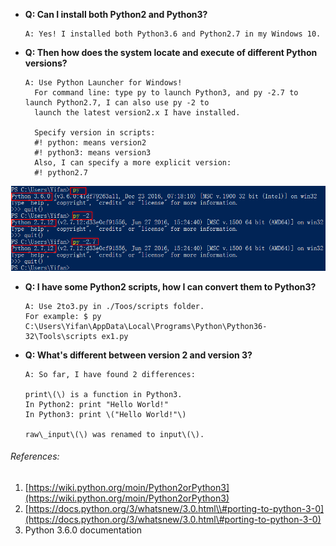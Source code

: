 * **Q: Can I install both Python2 and Python3?**

  ```
  A: Yes! I installed both Python3.6 and Python2.7 in my Windows 10.
  ```

* **Q: Then how does the system locate and execute of different Python versions?**

  ```
  A: Use Python Launcher for Windows! 
    For command line: type py to launch Python3, and py -2.7 to launch Python2.7, I can also use py -2 to 
    launch the latest version2.x I have installed.

    Specify version in scripts: 
    #! python: means version2
    #! python3: means version3
    Also, I can specify a more explicit version:
    #! python2.7
  ```

![](/assets/setup_0.png)

* **Q: I have some Python2 scripts, how I can convert them to Python3?**

  ```
  A: Use 2to3.py in ./Toos/scripts folder.
  For example: $ py C:\Users\Yifan\AppData\Local\Programs\Python\Python36-32\Tools\scripts ex1.py
  ```

* **Q: What's different between version 2 and version 3?**

  ```
  A: So far, I have found 2 differences:

  print\(\) is a function in Python3.
  In Python2: print "Hello World!"
  In Python3: print \("Hello World!"\)

  raw\_input\(\) was renamed to input\(\).
  ```

###### References:

1. [https://wiki.python.org/moin/Python2orPython3](https://wiki.python.org/moin/Python2orPython3)
2. [https://docs.python.org/3/whatsnew/3.0.html\\#porting-to-python-3-0](https://docs.python.org/3/whatsnew/3.0.html\#porting-to-python-3-0)
3. Python 3.6.0 documentation



